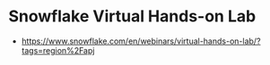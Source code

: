 # Snowflake Virtual Hands-on Lab

- https://www.snowflake.com/en/webinars/virtual-hands-on-lab/?tags=region%2Fapj
